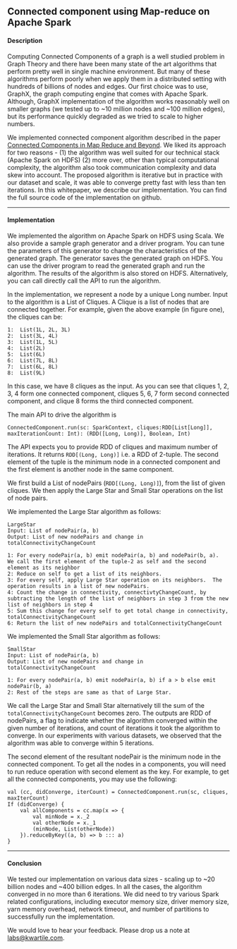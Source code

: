 ## Connected component using Map-reduce on Apache Spark

#### Description
Computing Connected Components of a graph is a well studied problem in Graph Theory and there have been many state of the art algorithms that perform pretty well in single machine environment.  But many of these algorithms perform poorly when we apply them in a distributed setting with hundreds of billions of nodes and edges.  Our first choice was to use, GraphX, the graph computing engine that comes with Apache Spark. Although, GraphX implementation of the algorithm works reasonably well on smaller graphs (we tested up to ~10 million nodes and ~100 million edges), but its performance quickly degraded as we tried to scale to higher numbers. 

We implemented connected component algorithm described in the paper [Connected Components in Map Reduce and Beyond](http://dl.acm.org/citation.cfm?id=2670997).  We liked its approach for two reasons - (1) the algorithm was well suited for our technical stack (Apache Spark on HDFS) (2) more over, other than typical computational complexity, the algorithm also took communication complexity and data skew into account.  The proposed algorithm is iterative but in practice with our dataset and scale, it was able to converge pretty fast with less than ten iterations. In this whitepaper, we describe our implementation.  You can find the full source code of the implementation on github.

---
#### Implementation
We implemented the algorithm on Apache Spark on HDFS using Scala.  We also provide a sample graph generator and a driver program.  You can tune the parameters of this generator to change the characteristics of the generated graph.  The generator saves the generated graph on HDFS.  You can use the driver program to read the generated graph and run the algorithm.  The results of the algorithm is also stored on HDFS.  Alternatively, you can call directly call the API to run the algorithm.

In the implementation, we represent a node by a unique Long number.  Input to the algorithm is a List of Cliques.  A Clique is a list of nodes that are connected together.  For example, given the above example (in figure one), the cliques can be:
```
1:	List(1L, 2L, 3L)
2:	List(3L, 4L)
3:	List(1L, 5L)
4:	List(2L)
5:	List(6L)
6:	List(7L, 8L)
7:	List(6L, 8L)
8:	List(9L)
```

In this case, we have 8 cliques as the input.  As you can see that cliques 1, 2, 3, 4 form one connected component, cliques 5, 6, 7 form second connected component, and clique 8 forms the third connected component.

The main API to drive the algorithm is 
```
ConnectedComponent.run(sc: SparkContext, cliques:RDD[List[Long]], maxIterationCount: Int): (RDD([Long, Long)], Boolean, Int)
```
The API expects you to provide RDD of cliques and maximum number of iterations.  It returns ```RDD[(Long, Long)]``` i.e. a RDD of 2-tuple. The second element of the tuple is the minimum node in a connected component and the first element is another node in the same component.

We first build a List of nodePairs (```RDD[(Long, Long)]```), from the list of given cliques.  We then apply the Large Star and Small Star operations on the list of node pairs.  

We implemented the Large Star algorithm as follows:
```
LargeStar 
Input: List of nodePair(a, b)
Output: List of new nodePairs and change in totalConnectivityChangeCount

1: For every nodePair(a, b) emit nodePair(a, b) and nodePair(b, a).  We call the first element of the tuple-2 as self and the second element as its neighbor
2: Reduce on self to get a list of its neighbors.
3: For every self, apply Large Star operation on its neighbors.  The operation results in a list of new nodePairs.
4: Count the change in connectivity, connectivtyChangeCount, by subtracting the length of the list of neighbors in step 3 from the new list of neighbors in step 4
5: Sum this change for every self to get total change in connectivity, totalConnectivityChangeCount
6: Return the list of new nodePairs and totalConnectivityChangeCount
```
We implemented the Small Star algorithm as follows:
```
SmallStar 
Input: List of nodePair(a, b)
Output: List of new nodePairs and change in totalConnectivityChangeCount

1: For every nodePair(a, b) emit nodePair(a, b) if a > b else emit nodePair(b, a)
2: Rest of the steps are same as that of Large Star.
```
We call the Large Star and Small Star alternatively till the sum of the ```totalConnectivityChangeCount``` becomes zero.  The outputs are RDD of nodePairs, a flag to indicate whether the algorithm converged within the given number of iterations, and count of iterations it took the algorithm to converge.  In our experiments with various datasets, we observed that the algorithm was able to converge within 5 iterations. 

The second element of the resultant nodePair is the minimum node in the connected component.  To get all the nodes in a components, you will need to run reduce operation with second element as the key.  For example, to get all the connected components, you may use the following:
```
val (cc, didConverge, iterCount) = ConnectedComponent.run(sc, cliques, maxIterCount)
If (didConverge) {
	val allComponents = cc.map(x => {
   		val minNode = x._2
		val otherNode = x._1
		(minNode, List(otherNode))
	}).reduceByKey((a, b) => b ::: a)
}
```

---
#### Conclusion
We tested our implementation on various data sizes - scaling up to ~20 billion nodes and ~400 billion edges.  In all the cases, the algorithm converged in no more than 6 iterations.  We did need to try various Spark related configurations, including executor memory size, driver memory size, yarn memory overhead, network timeout, and number of partitions to successfully run the implementation.

We would love to hear your feedback.  Please drop us a note at labs@kwartile.com. 

